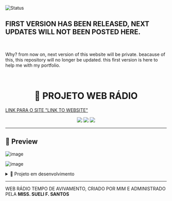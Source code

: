 ![Status](https://img.shields.io/badge/STATUS-FIRST%20VERSION%20RELEASED-RED?style=for-the-badge)
</br>
## FIRST VERSION HAS BEEN RELEASED, NEXT UPDATES WILL NOT BEEN POSTED HERE.
</br>
<p>Why? from now on, next version of this website will be private. beacause of this, this repository will no longer be updated. this first version is here to help me with my portfolio.<p>
</br>
<h1 align="center">🚀 PROJETO WEB RÁDIO </h1>
<a href="https://victorlima-legendary.github.io/TEMPO_DE_AVIVAMENTO_WEB_2/">LINK PARA O SITE "LINK TO WEBSITE"</a>

<p align="center">
  <img src="https://img.shields.io/badge/HTML-5-orange?style=for-the-badge" />
  <img src="https://img.shields.io/badge/CSS-3-blue?style=for-the-badge" />
  <img src="https://img.shields.io/badge/JavaScript-ES6-yellow?style=for-the-badge" />
</p>

---

## 📸 Preview
![image](https://github.com/user-attachments/assets/2a665b6f-9d92-438e-87aa-ab53861e6cd5)

![image](https://github.com/user-attachments/assets/5f186d7c-92e3-42c8-8e97-b5c0c7e9ff99)


<details>

  <summary>🚧 Projeto em desenvolvimento</summary>
  <p>O site ainda está sendo desenvolvido. feedbacks são bem-vindos!</p>
  <a href="https://victorlima-legendary.github.io/TEMPO_DE_AVIVAMENTO_WEB_2/">LINK PARA O SITE "LINK TO WEBSITE"</a>
</details>


---

<p>WEB RÁDIO TEMPO DE AVIVAMENTO, CRIADO POR MIM E ADMINISTRADO PELA <b>MISS. SUELI F. SANTOS</b></p>

<!-- ## 📂 Estrutura do Projeto

```bash
📁 meu-projeto/
├── index.html
├── style.css
└── script.js -->

